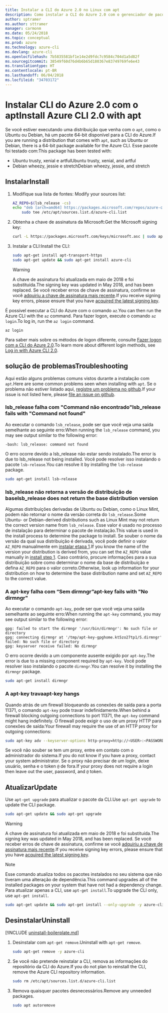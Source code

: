 ```yaml
---
title: Instalar a CLI do Azure 2.0 no Linux com apt
description: Como instalar a CLI do Azure 2.0 com o gerenciador de pacotes apt
author: sptramer
ms.author: sttramer
manager: carmonm
ms.date: 05/24/2018
ms.topic: conceptual
ms.prod: azure
ms.technology: azure-cli
ms.devlang: azure-cli
ms.openlocfilehash: 7b5835581bf1e14e2d9fdc7c9584c704d1a5d82f
ms.sourcegitcommit: 38549f60d76d4b6b65d180367e83749769fe6e43
ms.translationtype: HT
ms.contentlocale: pt-BR
ms.lasthandoff: 06/04/2018
ms.locfileid: "34703172"
---
```

# <a name="install-azure-cli-20-with-apt"></a><span data-ttu-id="ae9d7-103">Instalar CLI do Azure 2.0 com o apt</span><span class="sxs-lookup"><span data-stu-id="ae9d7-103">Install Azure CLI 2.0 with apt</span></span>

<span data-ttu-id="ae9d7-104">Se você estiver executando uma distribuição que venha com o `apt`, como o Ubuntu ou Debian, há um pacote 64-bit disponível para a CLI do Azure.</span><span class="sxs-lookup"><span data-stu-id="ae9d7-104">If you are running a distribution that comes with `apt`, such as Ubuntu or Debian, there is a 64-bit package available for the Azure CLI.</span></span> <span data-ttu-id="ae9d7-105">Esse pacote foi testado com:</span><span class="sxs-lookup"><span data-stu-id="ae9d7-105">This package has been tested with:</span></span>

* <span data-ttu-id="ae9d7-106">Ubuntu trusty, xenial e artful</span><span class="sxs-lookup"><span data-stu-id="ae9d7-106">Ubuntu trusty, xenial, and artful</span></span>
* <span data-ttu-id="ae9d7-107">Debian wheezy, jessie e stretch</span><span class="sxs-lookup"><span data-stu-id="ae9d7-107">Debian wheezy, jessie, and stretch</span></span>

## <a name="install"></a><span data-ttu-id="ae9d7-108">Instalar</span><span class="sxs-lookup"><span data-stu-id="ae9d7-108">Install</span></span>

1. <span data-ttu-id="ae9d7-109"><a name="install-step-1"/> Modifique sua lista de fontes:</span><span class="sxs-lookup"><span data-stu-id="ae9d7-109"><a name="install-step-1"/> Modify your sources list:</span></span>

    ```bash
    AZ_REPO=$(lsb_release -cs)
    echo "deb [arch=amd64] https://packages.microsoft.com/repos/azure-cli/ $AZ_REPO main" | \
        sudo tee /etc/apt/sources.list.d/azure-cli.list
    ```

2. <a name="signingKey"></a><span data-ttu-id="ae9d7-110">Obtenha a chave de assinatura da Microsoft:</span><span class="sxs-lookup"><span data-stu-id="ae9d7-110">Get the Microsoft signing key:</span></span>

   ```bash
   curl -L https://packages.microsoft.com/keys/microsoft.asc | sudo apt-key add -
   ```

3. <span data-ttu-id="ae9d7-111">Instalar a CLI:</span><span class="sxs-lookup"><span data-stu-id="ae9d7-111">Install the CLI:</span></span>

   ```bash
   sudo apt-get install apt-transport-https
   sudo apt-get update && sudo apt-get install azure-cli
   ```

   > [!WARNING]
   > <span data-ttu-id="ae9d7-112">A chave de assinatura foi atualizada em maio de 2018 e foi substituída.</span><span class="sxs-lookup"><span data-stu-id="ae9d7-112">The signing key was updated in May 2018, and has been replaced.</span></span> <span data-ttu-id="ae9d7-113">Se você receber erros de chave de assinatura, confirme se você [adquiriu a chave de assinatura mais recente](#signingKey).</span><span class="sxs-lookup"><span data-stu-id="ae9d7-113">If you receive signing key errors, please ensure that you have [acquired the latest signing key](#signingKey).</span></span>

<span data-ttu-id="ae9d7-114">É possível executar a CLI do Azure com o comando `az`.</span><span class="sxs-lookup"><span data-stu-id="ae9d7-114">You can then run the Azure CLI with the `az` command.</span></span> <span data-ttu-id="ae9d7-115">Para fazer logon, execute o comando `az login`.</span><span class="sxs-lookup"><span data-stu-id="ae9d7-115">To log in, run the `az login` command.</span></span>

```azurecli
az login
```

<span data-ttu-id="ae9d7-116">Para saber mais sobre os métodos de logon diferente, consulte [Fazer logon com a CLI do Azure 2.0](authenticate-azure-cli.md).</span><span class="sxs-lookup"><span data-stu-id="ae9d7-116">To learn more about different login methods, see [Log in with Azure CLI 2.0](authenticate-azure-cli.md).</span></span>

## <a name="troubleshooting"></a><span data-ttu-id="ae9d7-117">solução de problemas</span><span class="sxs-lookup"><span data-stu-id="ae9d7-117">Troubleshooting</span></span>

<span data-ttu-id="ae9d7-118">Aqui estão alguns problemas comuns vistos durante a instalação com `apt`.</span><span class="sxs-lookup"><span data-stu-id="ae9d7-118">Here are some common problems seen when installing with `apt`.</span></span> <span data-ttu-id="ae9d7-119">Se o problema não estiver listado aqui, [registre um problema no github](https://github.com/Azure/azure-cli/issues).</span><span class="sxs-lookup"><span data-stu-id="ae9d7-119">If your issue is not listed here, please [file an issue on github](https://github.com/Azure/azure-cli/issues).</span></span>

### <a name="lsbrelease-fails-with-command-not-found"></a><span data-ttu-id="ae9d7-120">lsb_release falha com "Command não encontrado"</span><span class="sxs-lookup"><span data-stu-id="ae9d7-120">lsb_release fails with "Command not found"</span></span>

<span data-ttu-id="ae9d7-121">Ao executar o comando `lsb_release`, pode ser que você veja uma saída semelhante ao seguinte erro:</span><span class="sxs-lookup"><span data-stu-id="ae9d7-121">When running the `lsb_release` command, you may see output similar to the following error:</span></span>

```output
-bash: lsb_release: command not found
```

<span data-ttu-id="ae9d7-122">O erro ocorre devido a lsb_release não estar sendo instalado.</span><span class="sxs-lookup"><span data-stu-id="ae9d7-122">The error is due to lsb_release not being installed.</span></span> <span data-ttu-id="ae9d7-123">Você pode resolver isso instalando o pacote `lsb-release`.</span><span class="sxs-lookup"><span data-stu-id="ae9d7-123">You can resolve it by installing the `lsb-release` package.</span></span>

```bash
sudo apt-get install lsb-release
```

### <a name="lsbrelease-does-not-return-the-base-distribution-version"></a><span data-ttu-id="ae9d7-124">lsb_release não retorna a versão de distribuição de base</span><span class="sxs-lookup"><span data-stu-id="ae9d7-124">lsb_release does not return the base distribution version</span></span>

<span data-ttu-id="ae9d7-125">Algumas distribuições derivadas de Ubuntu ou Debian, como o Linux Mint, podem não retornar o nome da versão correta do `lsb_release`.</span><span class="sxs-lookup"><span data-stu-id="ae9d7-125">Some Ubuntu- or Debian-derived distributions such as Linux Mint may not return the correct version name from `lsb_release`.</span></span> <span data-ttu-id="ae9d7-126">Esse valor é usado no processo de instalação para determinar o pacote de instalação.</span><span class="sxs-lookup"><span data-stu-id="ae9d7-126">This value is used in the install process to determine the package to install.</span></span> <span data-ttu-id="ae9d7-127">Se souber o nome da versão da qual sua distribuição é derivada, você pode definir o valor `AZ_REPO` manualmente em [instalar etapa 1](#install-step-1).</span><span class="sxs-lookup"><span data-stu-id="ae9d7-127">If you know the name of the version your distribution is derived from, you can set the `AZ_REPO` value manually in [install step 1](#install-step-1).</span></span> <span data-ttu-id="ae9d7-128">Caso contrário, procure informações para a sua distribuição sobre como determinar o nome da base de distribuição e defina `AZ_REPO` para o valor correto.</span><span class="sxs-lookup"><span data-stu-id="ae9d7-128">Otherwise, look up information for your distribution on how to determine the base distribution name and set `AZ_REPO` to the correct value.</span></span>

### <a name="apt-key-fails-with-no-dirmngr"></a><span data-ttu-id="ae9d7-129">A apt-key falha com “Sem dirmngr”</span><span class="sxs-lookup"><span data-stu-id="ae9d7-129">apt-key fails with "No dirmngr"</span></span>

<span data-ttu-id="ae9d7-130">Ao executar o comando `apt-key`, pode ser que você veja uma saída semelhante ao seguinte erro:</span><span class="sxs-lookup"><span data-stu-id="ae9d7-130">When running the `apt-key` command, you may see output similar to the following error:</span></span>

```output
gpg: failed to start the dirmngr '/usr/bin/dirmngr': No such file or directory
gpg: connecting dirmngr at '/tmp/apt-key-gpghome.kt5zo27tp1/S.dirmngr' failed: No such file or directory
gpg: keyserver receive failed: No dirmngr
```

<span data-ttu-id="ae9d7-131">O erro ocorre devido a um componente ausente exigido por `apt-key`.</span><span class="sxs-lookup"><span data-stu-id="ae9d7-131">The error is due to a missing component required by `apt-key`.</span></span> <span data-ttu-id="ae9d7-132">Você pode resolver isso instalando o pacote `dirmngr`.</span><span class="sxs-lookup"><span data-stu-id="ae9d7-132">You can resolve it by installing the `dirmngr` package.</span></span>

```bash
sudo apt-get install dirmngr
```

### <a name="apt-key-hangs"></a><span data-ttu-id="ae9d7-133">A apt-key trava</span><span class="sxs-lookup"><span data-stu-id="ae9d7-133">apt-key hangs</span></span>

<span data-ttu-id="ae9d7-134">Quando atrás de um firewall bloqueando as conexões de saída para a porta 11371, o comando `apt-key` pode travar indefinidamente.</span><span class="sxs-lookup"><span data-stu-id="ae9d7-134">When behind a firewall blocking outgoing connections to port 11371, the `apt-key` command might hang indefinitely.</span></span> <span data-ttu-id="ae9d7-135">O firewall pode exigir o uso de um proxy HTTP para conexões de saída:</span><span class="sxs-lookup"><span data-stu-id="ae9d7-135">Your firewall may require the use of an HTTP proxy for outgoing connections:</span></span>

```bash
sudo apt-key adv --keyserver-options http-proxy=http://<USER>:<PASSWORD>@<PROXY-HOST>:<PROXY-PORT>/ --keyserver packages.microsoft.com --recv-keys 52E16F86FEE04B979B07E28DB02C46DF417A0893
```

<span data-ttu-id="ae9d7-136">Se você não souber se tem um proxy, entre em contato com o administrador do sistema.</span><span class="sxs-lookup"><span data-stu-id="ae9d7-136">If you do not know if you have a proxy, contact your system administrator.</span></span> <span data-ttu-id="ae9d7-137">Se o proxy não precisar de um login, deixe usuário, senha e o token `@` de fora.</span><span class="sxs-lookup"><span data-stu-id="ae9d7-137">If your proxy does not require a login then leave out the user, password, and `@` token.</span></span>

## <a name="update"></a><span data-ttu-id="ae9d7-138">Atualizar</span><span class="sxs-lookup"><span data-stu-id="ae9d7-138">Update</span></span>

<span data-ttu-id="ae9d7-139">Use `apt-get upgrade` para atualizar o pacote da CLI.</span><span class="sxs-lookup"><span data-stu-id="ae9d7-139">Use `apt-get upgrade` to update the CLI package.</span></span>

   ```bash
   sudo apt-get update && sudo apt-get upgrade
   ```

> [!WARNING]
> <span data-ttu-id="ae9d7-140">A chave de assinatura foi atualizada em maio de 2018 e foi substituída.</span><span class="sxs-lookup"><span data-stu-id="ae9d7-140">The signing key was updated in May 2018, and has been replaced.</span></span> <span data-ttu-id="ae9d7-141">Se você receber erros de chave de assinatura, confirme se você [adquiriu a chave de assinatura mais recente](#signingKey).</span><span class="sxs-lookup"><span data-stu-id="ae9d7-141">If you receive signing key errors, please ensure that you have [acquired the latest signing key](#signingKey).</span></span>
   
> [!NOTE]
> <span data-ttu-id="ae9d7-142">Esse comando atualiza todos os pacotes instalados no seu sistema que não tiveram uma alteração de dependência.</span><span class="sxs-lookup"><span data-stu-id="ae9d7-142">This command upgrades all of the installed packages on your system that have not had a dependency change.</span></span>
> <span data-ttu-id="ae9d7-143">Para atualizar apenas a CLI, use `apt-get install`.</span><span class="sxs-lookup"><span data-stu-id="ae9d7-143">To upgrade the CLI only, use `apt-get install`.</span></span>
> ```bash
> sudo apt-get update && sudo apt-get install --only-upgrade -y azure-cli
> ```

## <a name="uninstall"></a><span data-ttu-id="ae9d7-144">Desinstalar</span><span class="sxs-lookup"><span data-stu-id="ae9d7-144">Uninstall</span></span>

[!INCLUDE [uninstall-boilerplate.md](includes/uninstall-boilerplate.md)]

1. <span data-ttu-id="ae9d7-145">Desinstalar com `apt-get remove`.</span><span class="sxs-lookup"><span data-stu-id="ae9d7-145">Uninstall with `apt-get remove`.</span></span>

    ```bash
    sudo apt-get remove -y azure-cli
    ```

2. <span data-ttu-id="ae9d7-146">Se você não pretende reinstalar a CLI, remova as informações do repositório da CLI do Azure.</span><span class="sxs-lookup"><span data-stu-id="ae9d7-146">If you do not plan to reinstall the CLI, remove the Azure CLI repository information.</span></span>

   ```bash
   sudo rm /etc/apt/sources.list.d/azure-cli.list
   ```

3. <span data-ttu-id="ae9d7-147">Remova quaisquer pacotes desnecessários.</span><span class="sxs-lookup"><span data-stu-id="ae9d7-147">Remove any unneeded packages.</span></span>

   ```bash
   sudo apt autoremove
   ```
